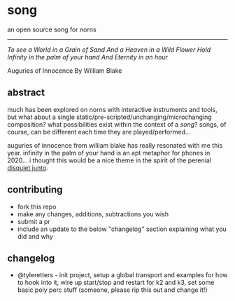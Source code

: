 # song

an open source song for norns

---

_To see a World in a Grain of Sand
And a Heaven in a Wild Flower 
Hold Infinity in the palm of your hand 
And Eternity in an hour_

Auguries of Innocence
By William Blake

## abstract

much has been explored on norns with interactive instruments and tools, but what about a single static/pre-scripted/unchanging/microchanging composition? what possibilities exist within the context of a _song_? songs, of course, can be different each time they are played/performed...

auguries of innocence from william blake has really resonated with me this year. infinity in the palm of your hand is an apt metaphor for phones in 2020... i thought this would be a nice theme in the spirit of the perenial [disquiet junto](https://disquiet.com/).

## contributing

- fork this repo
- make any changes, additions, subtractions you wish
- submit a pr
- include an update to the below "changelog" section explaining what you did and why

## changelog

- @tyleretters - init project, setup a global transport and examples for how to hook into it, wire up start/stop and restart for k2 and k3, set some basic poly perc stuff (someone, please rip this out and change it!)